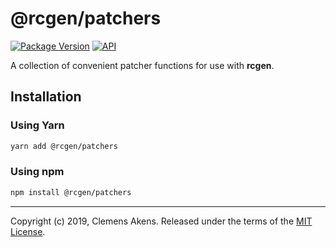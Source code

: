 # @rcgen/patchers

[![Package Version][package-badge]][package-npm] [![API][api-badge]][api]

A collection of convenient patcher functions for use with **rcgen**.

## Installation

### Using Yarn

```sh
yarn add @rcgen/patchers
```

### Using npm

```sh
npm install @rcgen/patchers
```

---

Copyright (c) 2019, Clemens Akens. Released under the terms of the [MIT
License][license].

[api]: https://rcgen.netlify.com/@rcgen/patchers/
[api-badge]: https://img.shields.io/badge/API-%40rcgen%2Fpatchers-blue.svg
[license]: https://github.com/clebert/rcgen/blob/master/LICENSE
[package-badge]: https://img.shields.io/npm/v/@rcgen/patchers.svg
[package-npm]: https://www.npmjs.com/package/@rcgen/patchers
